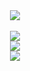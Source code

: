 <div align="center">
  <img align="center" src="https://github-readme-stats.vercel.app/api?username=Kuvaev-dev&show_icons=true&include_all_commits=true&theme=radical"/>
  <br/>
  <br/>
  <img align="center" src="https://streak-stats.demolab.com/?user=Kuvaev-dev&theme=radical"/>
  <br/>
  <img align="center" src="https://github-readme-stats.vercel.app/api/top-langs/?username=Kuvaev-dev&layout=compact&theme=radical"/>
  <br/>
  <img align="center" src="https://github-profile-trophy.vercel.app/?username=Kuvaev-dev&no-frame=true&no-bg=true&theme=radical"/>
</div>


